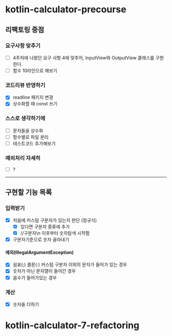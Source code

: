 # kotlin-calculator-precourse

## 리팩토링 중점

### 요구사항 맞추기

- [ ] 4주차에 나왔던 요구 사항 4에 맞추어, InputView와 OutputView 클래스를 구현한다.
- [ ] 함수 10라인으로 해보기

### 코드리뷰 반영하기

- [x] readline 패키지 변경
- [x] 상수화할 때 const 쓰기

### 스스로 생각하기에

- [ ] 문자들을 상수화
- [ ] 함수별로 파일 분리
- [ ] 테스트코드 추가해보기

### 예외처리 자세히

- [ ] ?

---

## 구현할 기능 목록

### 입력받기

- [x] 처음에 커스텀 구분자가 있는지 판단 (정규식)
    - [x] 있다면 구분자 종류에 추가
    - [x] //구분자\n 이후부터 숫자탐색 시작함
- [x] 구분자기준으로 숫자 골라내기

#### 예외(IllegalArgumentException)

- [x] 쉼표(;) 콜론(:) 커스텀 구분자 이외의 문자가 들어가 있는 경우
- [x] 숫자가 아닌 문자열이 들어간 경우
- [x] 음수가 들어가있는 경우

### 계산

- [x] 숫자들 더하기

# kotlin-calculator-7-refactoring
